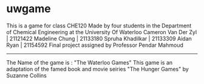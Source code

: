 # uwgame
This is a game for class CHE120
Made by four students in the Department of Chemical Engineering at the University Of Waterloo
Cameron Van Der Zyl | 21121422
Madeline Chung | 21133180
Spruha Khadilkar | 21133309
Aidan Ryan | 21154592
Final project assigned by Professor Pendar Mahmoud

---------------------------------------------------------------------------------------------------------------------

The Name of the game is : "The Waterloo Games"
This game is an adaptation of the famed book and movie seiries "The Hunger Games" by Suzanne Collins
